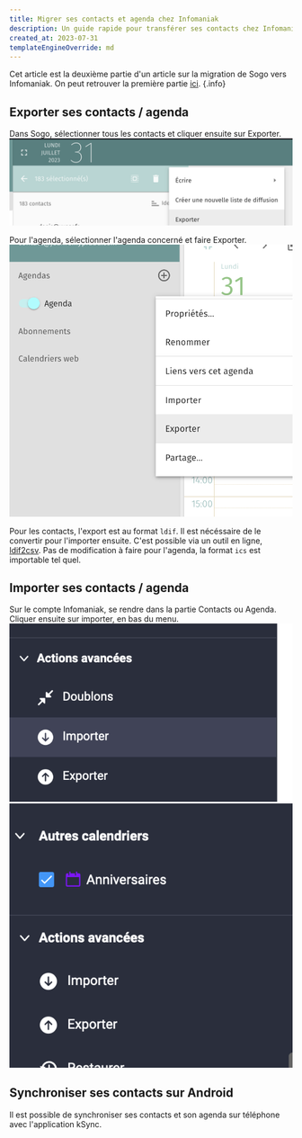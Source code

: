 ```yaml
---
title: Migrer ses contacts et agenda chez Infomaniak
description: Un guide rapide pour transférer ses contacts chez Infomaniak
created_at: 2023-07-31
templateEngineOverride: md
---
```


Cet article est la deuxième partie d'un article sur la migration de Sogo vers Infomaniak. On peut retrouver la première partie [ici](/notes/importer-domaine-infomaniak). {.info}

## Exporter ses contacts / agenda

Dans Sogo, sélectionner tous les contacts et cliquer ensuite sur Exporter.
![Une capture d'écran de Sogo qui montre comment sélectionner puis exporter tous les contacts](export-contacts.png)

Pour l'agenda, sélectionner l'agenda concerné et faire Exporter.
![Une capture d'écran de Sogo qui montre comment sélectionner puis exporter un agenda](export-agenda.png)

Pour les contacts, l'export est au format `ldif`. Il est nécéssaire de le convertir pour l'importer ensuite. C'est possible via un outil en ligne, [ldif2csv](https://www.ldif2csv.com/). Pas de modification à faire pour l'agenda, la format `ics` est importable tel quel.

## Importer ses contacts / agenda

Sur le compte Infomaniak, se rendre dans la partie Contacts ou Agenda. Cliquer ensuite sur importer, en bas du menu.
![Une capture d'écran d'infomaniak qui montre comment importer des contacts](import-contacts.png)
![Une capture d'écran d'infomaniak qui montre comment importer un agenda](import-agenda.png)

## Synchroniser ses contacts sur Android

Il est possible de synchroniser ses contacts et son agenda sur téléphone avec l'application kSync.

